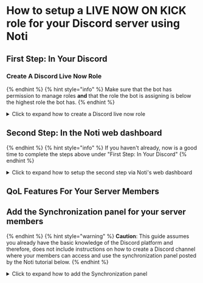 # How to setup a LIVE NOW ON KICK role for your Discord server using Noti

## First Step: In Your Discord

### Create A Discord Live Now Role

{% endhint %}
{% hint style="info" %} 
Make sure that the bot has permission to manage roles **and** that the role the bot is assigning is below the highest role the bot has.
{% endhint %}

<details>
  <summary>Click to expand how to create a Discord live now role</summary>
 
  1. You will need to create the Discord role in your server that you wish your community members to be automatically granted anytime they go live on Kick. (e.g.: LIVE NOW ON KICK). *As this autorole is simply a vanity role, we recommend leaving all permissions off by default.)*
  2. (optional) Drag to move the new live now role to the preferred order of your role server's listing; for example, if you want the new role to be at the top of your server's member list, you would drag the live now role to the top of your list of roles. (Reminder: The autorole created by Noti when you previously joined it to your server must always be above even this role in order for the bot to function function as intended!)
  3. (optional) Recommended live now role settings should be **enabled** for `Display role members separately from online members. This will display those currently live on Kick at the location you chose above in optional 2 apart from the other roles.

</details>

## Second Step: In the Noti web dashboard

{% endhint %}
{% hint style="info" %} 
If you haven't already, now is a good time to complete the steps above under "First Step: In Your Discord"
{% endhint %}

<details>
  <summary>Click to expand how to setup the second step via Noti's web dashboard</summary>

  • Once you have the live now role created in your Discord server, now you can head over and login to the Noti web dashboard.  Select Manage the server you wish to get started in and then press Configure to select Kick as your social category. \
  • On the Streamers panel, you should see Configure next to any streamers you may have previously added. Press Configure to open the streamer's configuration panel; under the General tab, you should see Live Role Sync. 

</details>

## QoL Features For Your Server Members

## Add the Synchronization panel for your server members

{% endhint %}
{% hint style="warning" %} **Caution**: 
This guide assumes you already have the basic knowledge of the Discord platform and therefore, does not include instructions on how to create a Discord channel where your members can access and use the synchronization panel posted by the Noti tutorial below.
{% endhint %}

<details>
  <summary>Click to expand how to add the Synchronization panel</summary>
  
• From the web dashboard, select a server and press `Manage`. Select Kick category by pressing `Configure`. Select Panel from the top right menu.
• Link and Sync Account: Select a discord channel to post the panel to and press `Send`
• Congrats! If you have followed along thus far, you have just successfully posted the Noti synchronization panel to your Discord server channel.
• Your members can now use the panel to link and sync their Kick.com account to your Discord server. \
*Premium Option: You can opt to skip Noti voting link for your server by grabbing this addition from your Noti premium dashboard.*
</details>
